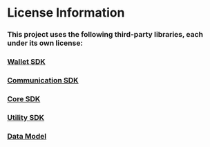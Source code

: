 # License Information

### This project uses the following third-party libraries, each under its own license:

### [Wallet SDK](source/DIDClientSDK/did-wallet-sdk-ios/LICENSE-dependencies.md)  

### [Communication SDK](source/DIDClientSDK/did-communication-sdk-ios/LICENSE-dependencies.md) 

### [Core SDK](source/DIDClientSDK/did-core-sdk-ios/LICENSE-dependencies.md)  

### [Utility SDK](source/DIDClientSDK/did-utility-sdk-ios/LICENSE-dependencies.md)  

### [Data Model](source/DIDClientSDK/did-datamodel-sdk-ios/LICENSE-dependencies.md)